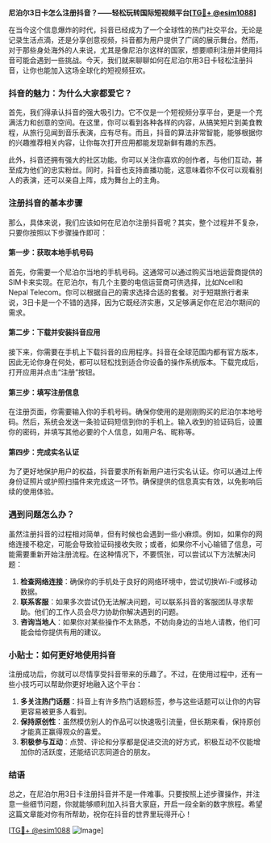 **尼泊尔3日卡怎么注册抖音？——轻松玩转国际短视频平台[[TG💪+ @esim1088](https://t.me/s/esim1088)]**

在当今这个信息爆炸的时代，抖音已经成为了一个全球性的热门社交平台。无论是记录生活点滴，还是分享创意视频，抖音都为用户提供了广阔的展示舞台。然而，对于那些身处海外的人来说，尤其是像尼泊尔这样的国家，想要顺利注册并使用抖音可能会遇到一些挑战。今天，我们就来聊聊如何在尼泊尔用3日卡轻松注册抖音，让你也能加入这场全球化的短视频狂欢。

### 抖音的魅力：为什么大家都爱它？

首先，我们得承认抖音的强大吸引力。它不仅是一个短视频分享平台，更是一个充满活力和创意的空间。在这里，你可以看到各种各样的内容，从搞笑短片到美食教程，从旅行见闻到音乐表演，应有尽有。而且，抖音的算法非常智能，能够根据你的兴趣推荐相关内容，让你每次打开应用都能发现新鲜有趣的东西。

此外，抖音还拥有强大的社区功能。你可以关注你喜欢的创作者，与他们互动，甚至成为他们的忠实粉丝。同时，抖音也支持直播功能，这意味着你不仅可以观看别人的表演，还可以亲自上阵，成为舞台上的主角。

### 注册抖音的基本步骤

那么，具体来说，我们应该如何在尼泊尔注册抖音呢？其实，整个过程并不复杂，只要你按照以下步骤操作即可：

#### 第一步：获取本地手机号码

首先，你需要一个尼泊尔当地的手机号码。这通常可以通过购买当地运营商提供的SIM卡来实现。在尼泊尔，有几个主要的电信运营商可供选择，比如Ncell和 Nepal Telecom。你可以根据自己的需求选择合适的套餐。对于短期旅行者来说，3日卡是一个不错的选择，因为它既经济实惠，又足够满足你在尼泊尔期间的需求。

#### 第二步：下载并安装抖音应用

接下来，你需要在手机上下载抖音的应用程序。抖音在全球范围内都有官方版本，因此无论你身在何处，都可以轻松找到适合你设备的操作系统版本。下载完成后，打开应用并点击“注册”按钮。

#### 第三步：填写注册信息

在注册页面，你需要输入你的手机号码。确保你使用的是刚刚购买的尼泊尔本地号码。然后，系统会发送一条验证码短信到你的手机上。输入收到的验证码后，设置你的密码，并填写其他必要的个人信息，如用户名、昵称等。

#### 第四步：完成实名认证

为了更好地保护用户的权益，抖音要求所有新用户进行实名认证。你可以通过上传身份证照片或护照扫描件来完成这一环节。确保提供的信息真实有效，以免影响后续的使用体验。

### 遇到问题怎么办？

虽然注册抖音的过程相对简单，但有时候也会遇到一些小麻烦。例如，如果你的网络连接不稳定，可能会导致验证码接收失败；或者，如果你不小心输错了信息，可能需要重新开始注册流程。在这种情况下，不要慌张，可以尝试以下方法解决问题：

1. **检查网络连接**：确保你的手机处于良好的网络环境中，尝试切换Wi-Fi或移动数据。
2. **联系客服**：如果多次尝试仍无法解决问题，可以联系抖音的客服团队寻求帮助。他们的工作人员会尽力协助你解决遇到的问题。
3. **咨询当地人**：如果你对某些操作不太熟悉，不妨向身边的当地人请教，他们可能会给你提供有用的建议。

### 小贴士：如何更好地使用抖音

注册成功后，你就可以尽情享受抖音带来的乐趣了。不过，在使用过程中，还有一些小技巧可以帮助你更好地融入这个平台：

1. **多关注热门话题**：抖音上有许多热门话题标签，参与这些话题可以让你的内容更容易被更多人看到。
2. **保持原创性**：虽然模仿别人的作品可以快速吸引流量，但长期来看，保持原创才能真正赢得观众的喜爱。
3. **积极参与互动**：点赞、评论和分享都是促进交流的好方式，积极互动不仅能增加你的活跃度，还能结识志同道合的朋友。

### 结语

总之，在尼泊尔用3日卡注册抖音并不是一件难事。只要按照上述步骤操作，并注意一些细节问题，你就能够顺利加入抖音大家庭，开启一段全新的数字旅程。希望这篇文章能对你有所帮助，祝你在抖音的世界里玩得开心！

[[TG💪+ @esim1088](https://t.me/s/esim1088) ![Image](https://i.postimg.cc/4NQfJmqS/Snipaste-2025-05-13-00-14-12.png)]